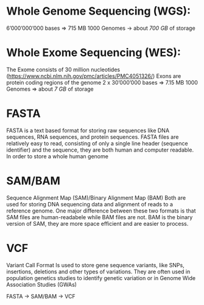 
# Whole Genome Sequencing (WGS): 
6’000’000’000 bases => 715 MB 
1000 Genomes -> about *700 GB* of storage 

# Whole Exome Sequencing (WES):
The Exome consists of 30 million nucleotides (https://www.ncbi.nlm.nih.gov/pmc/articles/PMC4051326/)
Exons are protein coding regions of the genome 
2 x 30’000’000 bases => 7.15 MB
1000 Genomes => about *7 GB* of storage 

# FASTA
FASTA is a text based format for storing raw sequences like DNA sequences, RNA sequences, and protein sequences. FASTA files are relatively easy to read, consisting of only a single line header (sequence identifier) and the sequence, they are both human and computer readable. 
In order to store a whole human genome

# SAM/BAM
Sequence Alignment Map (SAM)/Binary Alignment Map (BAM)
Both are used for storing DNA sequencing data and alignment of reads to a reference genome. 
One major difference between these two formats is that SAM files are human-readabele while BAM files are not. BAM is the binary version of SAM, they are more space efficient and are easier to process. 

# VCF
Variant Call Format
Is used to store gene sequence variants, like SNPs, insertions, deletions and other types of variations. They are often used in population genetics studies to identify genetic variation or in Genome Wide Association Studies (GWAs) 

FASTA -> SAM/BAM -> VCF


